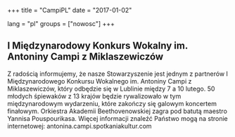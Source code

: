 +++
title = "CampiPL" 
date = "2017-01-02"

lang = "pl"
groups = ["nowosc"]
+++

## I Międzynarodowy Konkurs Wokalny im. Antoniny Campi z Miklaszewiczów

Z radością informujemy, że nasze Stowarzyszenie jest jednym z partnerów I Międzynarodowego Konkursu Wokalnego im. Antoniny Campi z Miklaszewiczów, który odbędzie się w Lublinie między 7 a 10 lutego.
50 młodych śpiewaków z 13 krajów będzie rywalizowało w tym międzynarodowym wydarzeniu, które zakończy się galowym koncertem finałowym. Orkiestra Akademii Beethovenowskiej zagra pod batutą maestro Yannisa Pouspourikasa. 
Więcej informacji znaleźć Państwo mogą na stronie internetowej: antonina.campi.spotkaniakultur.com
